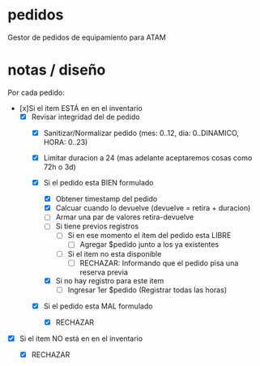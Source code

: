 # pedidos
Gestor de pedidos de equipamiento para ATAM

# notas / diseño
Por cada pedido:

* [x]Si el item ESTÁ en en el inventario 
    - [x] Revisar integridad del de pedido
        + [x] Sanitizar/Normalizar pedido (mes: 0..12, dia: 0..DINAMICO, HORA: 0..23)
        + [x] Limitar duracion a 24 (mas adelante aceptaremos cosas como 72h o 3d)

        + [x] Si el pedido esta BIEN formulado
            * [x] Obtener timestamp del pedido
            * [x] Calcuar cuando lo devuelve (devuelve = retira + duracion)
            * [ ] Armar una par de valores retira-devuelve 
            * [ ] Si tiene previos registros 
                * [ ] Si en ese momento el item del pedido esta LIBRE
                    * [ ] Agregar $pedido junto a los ya existentes
                * [ ] Si el item no esta disponible
                    * [ ] RECHAZAR: Informando que el pedido pisa una reserva previa

            * [x] Si no hay registro para este item
                * [ ] Ingresar 1er $pedido (Registrar todas las horas)

        + [x] Si el pedido esta MAL formulado
            * [x] RECHAZAR

* [x] Si el item NO está en en el inventario
    - [x] RECHAZAR

